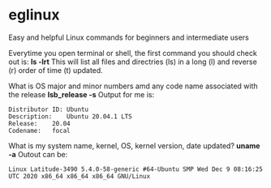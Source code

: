 # eglinux
Easy and helpful Linux commands for beginners and intermediate users

Everytime you open terminal or shell, the first command you should check out is:
**ls -lrt**
This will list all files and directries (ls) in a long (l) and reverse (r) order of time (t) updated. 

What is OS major and minor numbers amd any code name associated with the release
**lsb_release -s** 
Output for me is:
```
Distributor ID:	Ubuntu
Description:	Ubuntu 20.04.1 LTS
Release:	20.04
Codename:	focal
```

What is my system name, kernel, OS, kernel version, date updated?
**uname -a**
Outout can be:
```
Linux Latitude-3490 5.4.0-58-generic #64-Ubuntu SMP Wed Dec 9 08:16:25 UTC 2020 x86_64 x86_64 x86_64 GNU/Linux
```
